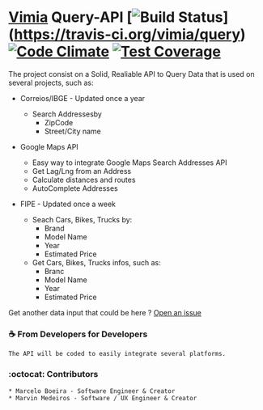 [Vimia](https://site.vimia.cc) Query-API [![Build Status](https://travis-ci.org/vimia/query.svg?branch=master)] (https://travis-ci.org/vimia/query) [![Code Climate](https://codeclimate.com/github/vimia/query.png)](https://codeclimate.com/github/vimia/query) [![Test Coverage](https://codeclimate.com/github/vimia/query/coverage.png)](https://codeclimate.com/github/vimia/query)
=====



The project consist on a Solid, Realiable API to Query Data that is used on several projects, such as:

* Correios/IBGE - Updated once a year
	* Search Addressesby 
		* ZipCode
		* Street/City name

* Google Maps API
	* Easy way to integrate Google Maps Search Addresses API
	* Get Lag/Lng from an Address
	* Calculate distances and routes
	* AutoComplete Addresses

* FIPE - Updated once a week
	* Seach Cars, Bikes, Trucks by:
		* Brand
		* Model Name
		* Year
		* Estimated Price
	* Get Cars, Bikes, Trucks infos, such as:
		* Branc
		* Model Name
		* Year
		* Estimated Price



Get another data input that could be here ? [Open an issue](https://github.com/vimia/query/issues/new/?title=Data%20Input:%20NAME_OF_YOUR_DATA_INPUT)


### :coffee: From Developers for Developers
	
	The API will be coded to easily integrate several platforms.

### :octocat: Contributors
	
	* Marcelo Boeira - Software Engineer & Creator
	* Marvin Medeiros - Software / UX Engineer & Creator
	




	
